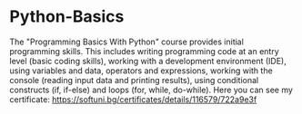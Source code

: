 # Python-Basics
The "Programming Basics With Python" course provides initial programming skills. This includes writing programming code at an entry level (basic coding skills), working with a development environment (IDE), using variables and data, operators and expressions, working with the console (reading input data and printing results), using conditional constructs (if, if-else) and loops (for, while, do-while).
Here you can see my certificate: https://softuni.bg/certificates/details/116579/722a9e3f
